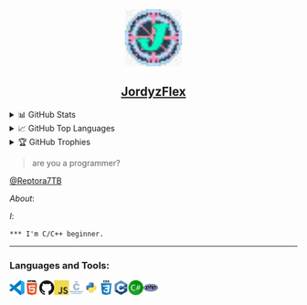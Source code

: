 <p align="center"> 
    <a href="https://github.com/JordyzFlex/">
        <img src="./assets/channel_profile1.jpg" width="100" /> 
        <h2 align="center">JordyzFlex</h2>
    </a>
</p>

<details>
  <summary>
    📊 GitHub Stats
  </summary>
  <a href="https://github.com/anuraghazra/github-readme-stats">
    <img src="https://github-readme-stats.vercel.app/api?username=JordyzFlex&theme=blueberry&count_private=true&include_all_commits=true" alt="JordyzFlex's GitHub Stats"/>
  </a>
</details>
<details>
  <summary>
    📈 GitHub Top Languages
  </summary>
  <a href="https://github.com/anuraghazra/github-readme-stats">
    <img src="https://github-readme-stats.vercel.app/api/top-langs/?username=JordyzFlex&theme=blueberry&layout=compact&hide=html&langs_count=10" alt="JordyzFlex's GitHub Top Languages"/>
  </a>
</details>
<details>
    <summary>
    🏆 GitHub Trophies
    </summary>
  <a href="https://github.com/ryo-ma/github-profile-trophy">
    <img src="https://github-profile-trophy.vercel.app/?username=JordyzFlex&row=2&column=3&theme=dracula">
  </a>
</details>  

> are you a programmer?

[@Reptora7TB](https://github.com/Reptora7TB)

*About*:


*I*:
```
*** I'm C/C++ beginner.
```

***

### Languages and Tools:

<img align="left" alt="Visual Studio Code" width="26px" src="https://raw.githubusercontent.com/github/explore/80688e429a7d4ef2fca1e82350fe8e3517d3494d/topics/visual-studio-code/visual-studio-code.png" />
<img align="left" alt="HTML5" width="26px" src="https://raw.githubusercontent.com/github/explore/80688e429a7d4ef2fca1e82350fe8e3517d3494d/topics/html/html.png" />
<img align="left" alt="GitHub" width="26px" src="https://raw.githubusercontent.com/github/explore/78df643247d429f6cc873026c0622819ad797942/topics/github/github.png" />
<img align="left" alt="JS" width="26px" src="https://raw.githubusercontent.com/github/explore/80688e429a7d4ef2fca1e82350fe8e3517d3494d/topics/javascript/javascript.png" />
<img align="left" alt="C" width="26px" src="https://raw.githubusercontent.com/github/explore/main/topics/c/c.png" />
<img align="left" alt="Python" width="26px" src="https://raw.githubusercontent.com/github/explore/master/topics/python/python.png" />
<img align="left" alt="CSS3" width="26px" src="https://raw.githubusercontent.com/github/explore/main/topics/css/css.png" />
<img align="left" alt="Cpp" width="26px" src="https://raw.githubusercontent.com/github/explore/master/topics/cpp/cpp.png" />
<img align="left" alt="CSharp" width="26px" src="https://raw.githubusercontent.com/github/explore/master/topics/csharp/csharp.png" />
<img align="left" alt="Php" width="26px" src="https://raw.githubusercontent.com/github/explore/master/topics/php/php.png" />
